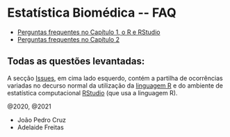 # Estatística Biomédica -- FAQ 

* [Perguntas frequentes no Capítulo 1, o R e RStudio](https://github.com/jpcaveiro/ebwebsite/issues?q=is%3Aissue+is%3Aopen+label%3A%22Cap%C3%ADtulo+2%22)
* [Perguntas frequentes no Capítulo 2](https://github.com/jpcaveiro/ebwebsite/issues?q=is%3Aissue+is%3Aopen+label%3A%22Cap%C3%ADtulo+2%22)


## Todas as questões levantadas:

A secção [Issues](https://github.com/jpcaveiro/ebwebsite/issues/), em cima lado esquerdo, contém a partilha de ocorrências variadas no decurso normal da utilização da [linguagem R](https://cloud.r-project.org/) e do ambiente de estatística computacional [RStudio](https://rstudio.com/products/rstudio/download/) (que usa a linguagem R).

@2020, @2021

* João Pedro Cruz
* Adelaide Freitas

